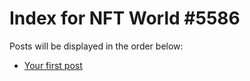 # Index for NFT World #5586
Posts will be displayed in the order below:

- [Your first post](./001-first.md)

